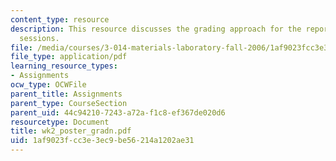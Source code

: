 ```yaml
---
content_type: resource
description: This resource discusses the grading approach for the reports of poster
  sessions.
file: /media/courses/3-014-materials-laboratory-fall-2006/1af9023fcc3e3ec9be56214a1202ae31_wk2_poster_gradn.pdf
file_type: application/pdf
learning_resource_types:
- Assignments
ocw_type: OCWFile
parent_title: Assignments
parent_type: CourseSection
parent_uid: 44c94210-7243-a72a-f1c8-ef367de020d6
resourcetype: Document
title: wk2_poster_gradn.pdf
uid: 1af9023f-cc3e-3ec9-be56-214a1202ae31
---
```

